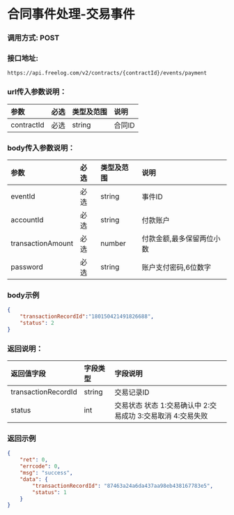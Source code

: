 # 合同事件处理-交易事件

### 调用方式: POST

### 接口地址:

```
https://api.freelog.com/v2/contracts/{contractId}/events/payment
```

### url传入参数说明：

| 参数 | 必选 | 类型及范围 | 说明 |
| :--- | :--- | :--- | :--- |
|contractId|必选|string|合同ID|

### body传入参数说明：

| 参数 | 必选 | 类型及范围 | 说明 |
| :--- | :--- | :--- | :--- |
|eventId|必选|string|事件ID|
|accountId|必选|string|付款账户|
|transactionAmount|必选|number|付款金额,最多保留两位小数|
|password|必选|string|账户支付密码,6位数字|

### body示例

```json
{
	"transactionRecordId":"180150421491826688",
	"status": 2
}
```

### 返回说明：

| 返回值字段 | 字段类型 | 字段说明 |
| :--- | :--- | :--- |
| transactionRecordId | string | 交易记录ID |
| status | int | 交易状态 状态 1:交易确认中 2:交易成功 3:交易取消 4:交易失败 |

### 返回示例

```json
{
    "ret": 0,
    "errcode": 0,
    "msg": "success",
    "data": {
        "transactionRecordId": "87463a24a6da437aa98eb438167783e5",
        "status": 1
    }
}
```
